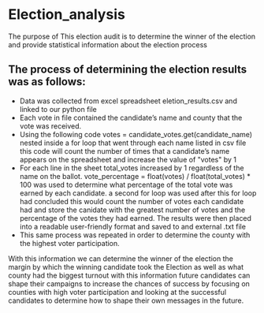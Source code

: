 # Election_analysis

 The purpose of This election audit is to determine the winner of the election and provide statistical information about the election process
 
 ## The process of determining the election results was as follows:

* Data was collected from excel spreadsheet eletion_results.csv and linked to our python file 
* Each vote in file contained the candidate’s name and county that the vote was received.
* Using the following code votes = candidate_votes.get(candidate_name) nested inside a for loop that went through each name listed in csv file this code will count the number of times that a candidate’s name appears on the spreadsheet and increase the value of "votes" by 1 
* For each line in the sheet total_votes increased by 1 regardless of the name on the ballot. vote_percentage = float(votes) / float(total_votes) * 100 was used to determine what percentage of the total vote was earned by each candidate. 
a second for loop was used after this for loop had concluded this would count the number of votes each candidate had and store the canidate with the greatest number of votes and the percentage of the votes they had earned. 
The results were then placed into a readable user-friendly format and saved to and external .txt file 
* This same process was repeated in order to determine the county with the highest voter participation.


With this information we can determine the winner of the election the margin by which the winning candidate took the Election as well as what county had the biggest turnout with this information future candidates can shape their campaigns to increase the chances of success by focusing on counties with high voter participation and looking at the successful candidates to determine how to shape their own messages in the future.
